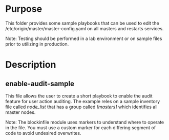 # Purpose
This folder provides some sample playbooks that can be used to edit the
/etc/origin/master/master-config.yaml on all masters and restarts services.

Note: Testing should be performed in a lab environment or on sample files
prior to utilizing in production.

# Description
## enable-audit-sample
This file allows the user to create a short playbook to enable the audit
feature for user action auditing. The example reles on a sample inventory
file called *node_list* that has a group called *[masters]* which identifies
all master nodes.

Note: The blockinfile module uses markers to understand where to operate in
the file. You must use a custom marker for each differing segment of code to
avoid undesired overwrites.
